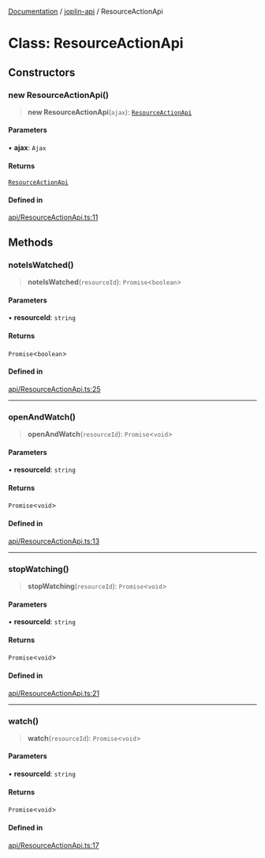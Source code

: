 [Documentation](../../packages.md) / [joplin-api](../index.md) / ResourceActionApi

# Class: ResourceActionApi

## Constructors

### new ResourceActionApi()

> **new ResourceActionApi**(`ajax`): [`ResourceActionApi`](ResourceActionApi.md)

#### Parameters

• **ajax**: `Ajax`

#### Returns

[`ResourceActionApi`](ResourceActionApi.md)

#### Defined in

[api/ResourceActionApi.ts:11](https://github.com/rxliuli/joplin-utils/blob/856dd8cbf75fe71932485581a99ca0e4ebcdd5e8/packages/joplin-api/src/api/ResourceActionApi.ts#L11)

## Methods

### noteIsWatched()

> **noteIsWatched**(`resourceId`): `Promise`\<`boolean`\>

#### Parameters

• **resourceId**: `string`

#### Returns

`Promise`\<`boolean`\>

#### Defined in

[api/ResourceActionApi.ts:25](https://github.com/rxliuli/joplin-utils/blob/856dd8cbf75fe71932485581a99ca0e4ebcdd5e8/packages/joplin-api/src/api/ResourceActionApi.ts#L25)

---

### openAndWatch()

> **openAndWatch**(`resourceId`): `Promise`\<`void`\>

#### Parameters

• **resourceId**: `string`

#### Returns

`Promise`\<`void`\>

#### Defined in

[api/ResourceActionApi.ts:13](https://github.com/rxliuli/joplin-utils/blob/856dd8cbf75fe71932485581a99ca0e4ebcdd5e8/packages/joplin-api/src/api/ResourceActionApi.ts#L13)

---

### stopWatching()

> **stopWatching**(`resourceId`): `Promise`\<`void`\>

#### Parameters

• **resourceId**: `string`

#### Returns

`Promise`\<`void`\>

#### Defined in

[api/ResourceActionApi.ts:21](https://github.com/rxliuli/joplin-utils/blob/856dd8cbf75fe71932485581a99ca0e4ebcdd5e8/packages/joplin-api/src/api/ResourceActionApi.ts#L21)

---

### watch()

> **watch**(`resourceId`): `Promise`\<`void`\>

#### Parameters

• **resourceId**: `string`

#### Returns

`Promise`\<`void`\>

#### Defined in

[api/ResourceActionApi.ts:17](https://github.com/rxliuli/joplin-utils/blob/856dd8cbf75fe71932485581a99ca0e4ebcdd5e8/packages/joplin-api/src/api/ResourceActionApi.ts#L17)
